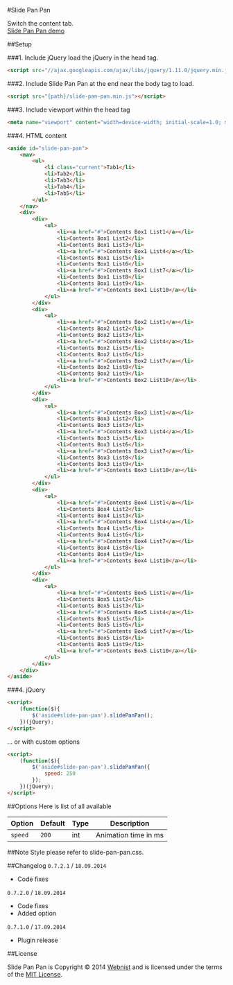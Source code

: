 #Slide Pan Pan

Switch the content tab.  
[Slide Pan Pan demo](http://webni.st/slide-pan-pan)

##Setup

###1. Include jQuery
load the jQuery in the head tag.
``` html
<script src="//ajax.googleapis.com/ajax/libs/jquery/1.11.0/jquery.min.js"></script>
```

###2. Include Slide Pan Pan
at the end near the body tag to load.
``` html
<script src="{path}/slide-pan-pan.min.js"></script>
```

###3. Include viewport
within the head tag
``` html
<meta name="viewport" content="width=device-width; initial-scale=1.0; maximum-scale=1.0; user-scalable=0;">
```

###4. HTML content

``` html
<aside id="slide-pan-pan">
	<nav>
		<ul>
			<li class="current">Tab1</li>
			<li>Tab2</li>
			<li>Tab3</li>
			<li>Tab4</li>
			<li>Tab5</li>
		</ul>
	</nav>
	<div>
		<div>
			<ul>
				<li><a href="#">Contents Box1 List1</a></li>
				<li>Contents Box1 List2</li>
				<li>Contents Box1 List3</li>
				<li><a href="#">Contents Box1 List4</a></li>
				<li>Contents Box1 List5</li>
				<li>Contents Box1 List6</li>
				<li><a href="#">Contents Box1 List7</a></li>
				<li>Contents Box1 List8</li>
				<li>Contents Box1 List9</li>
				<li><a href="#">Contents Box1 List10</a></li>
			</ul>
		</div>
		<div>
			<ul>
				<li><a href="#">Contents Box2 List1</a></li>
				<li>Contents Box2 List2</li>
				<li>Contents Box2 List3</li>
				<li><a href="#">Contents Box2 List4</a></li>
				<li>Contents Box2 List5</li>
				<li>Contents Box2 List6</li>
				<li><a href="#">Contents Box2 List7</a></li>
				<li>Contents Box2 List8</li>
				<li>Contents Box2 List9</li>
				<li><a href="#">Contents Box2 List10</a></li>
			</ul>
		</div>
		<div>
			<ul>
				<li><a href="#">Contents Box3 List1</a></li>
				<li>Contents Box3 List2</li>
				<li>Contents Box3 List3</li>
				<li><a href="#">Contents Box3 List4</a></li>
				<li>Contents Box3 List5</li>
				<li>Contents Box3 List6</li>
				<li><a href="#">Contents Box3 List7</a></li>
				<li>Contents Box3 List8</li>
				<li>Contents Box3 List9</li>
				<li><a href="#">Contents Box3 List10</a></li>
			</ul>
		</div>
		<div>
			<ul>
				<li><a href="#">Contents Box4 List1</a></li>
				<li>Contents Box4 List2</li>
				<li>Contents Box4 List3</li>
				<li><a href="#">Contents Box4 List4</a></li>
				<li>Contents Box4 List5</li>
				<li>Contents Box4 List6</li>
				<li><a href="#">Contents Box4 List7</a></li>
				<li>Contents Box4 List8</li>
				<li>Contents Box4 List9</li>
				<li><a href="#">Contents Box4 List10</a></li>
			</ul>
		</div>
		<div>
			<ul>
				<li><a href="#">Contents Box5 List1</a></li>
				<li>Contents Box5 List2</li>
				<li>Contents Box5 List3</li>
				<li><a href="#">Contents Box5 List4</a></li>
				<li>Contents Box5 List5</li>
				<li>Contents Box5 List6</li>
				<li><a href="#">Contents Box5 List7</a></li>
				<li>Contents Box5 List8</li>
				<li>Contents Box5 List9</li>
				<li><a href="#">Contents Box5 List10</a></li>
			</ul>
		</div>
	</div>
</aside>
```

###4. jQuery

``` html
<script>
	(function($){
		$('aside#slide-pan-pan').slidePanPan();
	})(jQuery);
</script>
```

… or with custom options

``` html
<script>
	(function($){
		$('aside#slide-pan-pan').slidePanPan({
			speed: 250
		});
	})(jQuery);
</script>
```
##Options
Here is list of all available

| Option | Default | Type | Description
|--------|---------|------|------------
| `speed` | `200` | int | Animation time in ms

##Note
Style please refer to slide-pan-pan.css.

##Changelog
`0.7.2.1` / `18.09.2014`
- Code fixes

`0.7.2.0` / `18.09.2014`
- Code fixes
- Added option

`0.7.1.0` / `17.09.2014`

- Plugin release

##License

Slide Pan Pan is Copyright © 2014 [Webnist](http://webnist.jp) and is licensed under the terms of the [MIT License](http://opensource.org/licenses/MIT).
